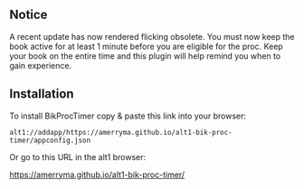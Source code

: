 ## Notice

A recent update has now rendered flicking obsolete. You must now keep the book active for at least 1 minute before you
are eligible for the proc. Keep your book on the entire time and this plugin will help remind you when to gain 
experience.

## Installation
To install BikProcTimer copy & paste this link into your browser:
```
alt1://addapp/https://amerryma.github.io/alt1-bik-proc-timer/appconfig.json
```

Or go to this URL in the alt1 browser:

https://amerryma.github.io/alt1-bik-proc-timer/
